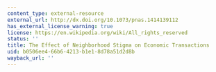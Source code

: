 ```yaml
---
content_type: external-resource
external_url: http://dx.doi.org/10.1073/pnas.1414139112
has_external_license_warning: true
license: https://en.wikipedia.org/wiki/All_rights_reserved
status: ''
title: The Effect of Neighborhood Stigma on Economic Transactions
uid: b0506ee4-66b6-4213-b1e1-8d78a51d2d8b
wayback_url: ''
---
```

